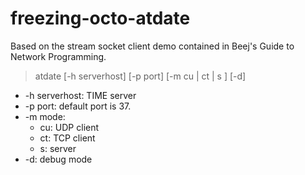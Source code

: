 freezing-octo-atdate
====================

Based on the stream socket client demo contained in Beej's Guide to Network Programming.

> atdate [-h serverhost] [-p port] [-m cu | ct | s ] [-d]

* -h serverhost: TIME server 
* -p port: default port is 37.
* -m mode:
  * cu: UDP client
  * ct: TCP client
  * s: server
* -d: debug mode 
